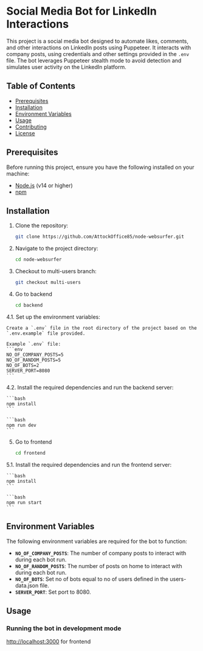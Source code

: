# Social Media Bot for LinkedIn Interactions

This project is a social media bot designed to automate likes, comments, and other interactions on LinkedIn posts using Puppeteer. It interacts with company posts, using credentials and other settings provided in the `.env` file. The bot leverages Puppeteer stealth mode to avoid detection and simulates user activity on the LinkedIn platform.

## Table of Contents

- [Prerequisites](#prerequisites)
- [Installation](#installation)
- [Environment Variables](#environment-variables)
- [Usage](#usage)
- [Contributing](#contributing)
- [License](#license)

## Prerequisites

Before running this project, ensure you have the following installed on your machine:

- [Node.js](https://nodejs.org/) (v14 or higher)
- [npm](https://www.npmjs.com/get-npm)

## Installation

1. Clone the repository:

    ```bash
    git clone https://github.com/AttockOffice85/node-websurfer.git
    ```

2. Navigate to the project directory:

    ```bash
    cd node-websurfer
    ```

3. Checkout to multi-users branch:

    ```bash
    git checkout multi-users
    ```

4. Go to backend

    ```bash
    cd backend
    ```

4.1. Set up the environment variables:

    Create a `.env` file in the root directory of the project based on the `.env.example` file provided.

    Example `.env` file:
    ```env
    NO_OF_COMPANY_POSTS=5
    NO_OF_RANDOM_POSTS=5
    NO_OF_BOTS=2
    SERVER_PORT=8080
    ```

4.2. Install the required dependencies and run the backend server:

    ```bash
    npm install
    ```
    
    ```bash
    npm run dev
    ```

5. Go to frontend

    ```bash
    cd frontend
    ```
    
5.1. Install the required dependencies and run the frontend server:

    ```bash
    npm install
    ```

    ```bash
    npm run start
    ```

## Environment Variables

The following environment variables are required for the bot to function:

- **`NO_OF_COMPANY_POSTS`**: The number of company posts to interact with during each bot run.
- **`NO_OF_RANDOM_POSTS`**: The number of posts on home to interact with during each bot run.
- **`NO_OF_BOTS`**: Set no of bots equal to no of users defined in the users-data.json file.
- **`SERVER_PORT`**: Set port to 8080.

## Usage

### Running the bot in development mode

<http://localhost:3000> for frontend
